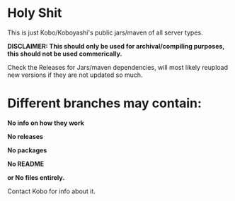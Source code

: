 # Holy Shit
This is just Kobo/Koboyashi's public jars/maven of all server types.

**DISCLAIMER: This should only be used for archival/compiling purposes, this should not be used commerically.**

Check the Releases for Jars/maven dependencies, will most likely reupload new versions if they are not updated so much.

# Different branches may contain:

**No info on how they work**

**No releases**

**No packages**

**No README**

**or No files entirely.**

Contact Kobo for info about it.
